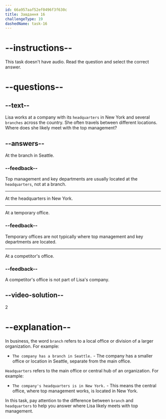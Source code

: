 ```yaml
---
id: 66a957aaf52ef0496f3f630c
title: Завдання 16
challengeType: 19
dashedName: task-16
---
```


# --instructions--

This task doesn't have audio. Read the question and select the correct answer.

# --questions--

## --text--

Lisa works at a company with its `headquarters` in New York and several `branches` across the country. She often travels between different locations. Where does she likely meet with the top management?

## --answers--

At the branch in Seattle.

### --feedback--

Top management and key departments are usually located at the `headquarters`, not at a branch.

---

At the headquarters in New York.

---

At a temporary office.

### --feedback--

Temporary offices are not typically where top management and key departments are located.

---

At a competitor's office.

### --feedback--

A competitor's office is not part of Lisa's company.

## --video-solution--

2

# --explanation--

In business, the word `branch` refers to a local office or division of a larger organization. For example:

- `The company has a branch in Seattle.` - The company has a smaller office or location in Seattle, separate from the main office.

`Headquarters` refers to the main office or central hub of an organization. For example:

- `The company's headquarters is in New York.` - This means the central office, where top management works, is located in New York.

In this task, pay attention to the difference between `branch` and `headquarters` to help you answer where Lisa likely meets with top management.
